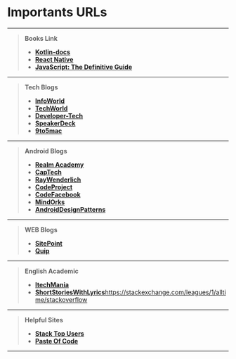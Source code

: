 

Importants URLs
=======

----------
 
>    **Books Link**
>  - [ **Kotlin-docs**](https://kotlinlang.org/docs/kotlin-docs.pdf)
>  -  [ **React Native**](https://facebook.github.io/react-native/docs/getting-started.html)
>  -  [ **JavaScript: The Definitive Guide**](ftp://ftp.micronet-rostov.ru/linux-support/books/programming/JavaScript/[O%60Reilly]%20-%20JavaScript.%20The%20Definitive%20Guide,%206th%20ed.%20-%20[Flanagan].pdf)


----------
>    **Tech Blogs**
>  -  [ **InfoWorld**](https://www.infoworld.com/)
>  -  [ **TechWorld**](https://www.techworld.com)
>  -  [ **Developer-Tech**](https://www.developer-tech.com/)
>  -  [ **SpeakerDeck**](https://speakerdeck.com/)
>  -  [ **9to5mac**](https://9to5mac.com/)


----------


>    **Android Blogs**
>  -  [ **Realm Academy**](https://academy.realm.io/section/android/)
>  -  [ **CapTech**](https://www.captechconsulting.com/search#sort=relevancy)
>  -  [ **RayWenderlich**](https://www.raywenderlich.com/)
>  -  [ **CodeProject**](https://www.codeproject.com/Tags/Android)
>  -  [ **CodeFacebook**](https://code.facebook.com/android/)
>  -  [ **MindOrks**](https://blog.mindorks.com/tagged/android)
>  -  [ **AndroidDesignPatterns**](http://www.androiddesignpatterns.com/)
>  

----------

>    **WEB Blogs**
>  -  [ **SitePoint**](https://www.sitepoint.com/)
>  -  [ **Quip**](https://quip.com)
>  

----------
>    **English Academic**
>  -  [ **ItechMania**](http://www.itechmania.com/100-famous-urdu-proverbs-with-roman-urdu-and-english-translation/)
>  -  [ **ShortStoriesWithLyrics**](http://listentogenius.com)https://stackexchange.com/leagues/1/alltime/stackoverflow
>  

----------


>    **Helpful Sites**
>  -  [ **Stack Top Users**](https://stackexchange.com/leagues/1/alltime/stackoverflow)
>  -  [ **Paste Of Code**](https://paste.ofcode.org/)
>  

----------




















